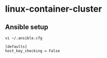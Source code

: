 # linux-container-cluster

## Ansible setup
```
vi ~/.ansible.cfg
```

```
[defaults]
host_key_checking = False
```